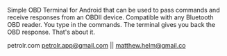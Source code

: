 
Simple OBD Terminal for Android that can be used to pass commands and receive responses from an OBDII device. Compatible with any
Bluetooth OBD reader. You type in the commands. The terminal gives you back the OBD response. That's about it.

petrolr.com petrolr.app@gmail.com || matthew.helm@gmail.co